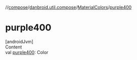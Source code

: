 //[compose](../../../index.md)/[danbroid.util.compose](../index.md)/[MaterialColors](index.md)/[purple400](purple400.md)



# purple400  
[androidJvm]  
Content  
val [purple400](purple400.md): Color  



